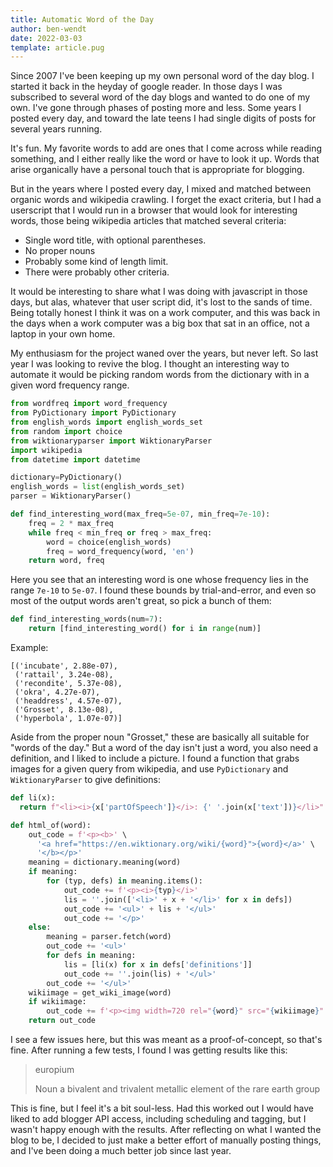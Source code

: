 ```yaml
---
title: Automatic Word of the Day
author: ben-wendt
date: 2022-03-03
template: article.pug
---
```


Since 2007 I've been keeping up my own personal word of the day
blog. I started it back in the heyday of google reader. In those
days I was subscribed to several word of the day blogs and
wanted to do one of my own. I've gone through phases of posting more
and less. Some years I posted every day, and toward the late teens
I had single digits of posts for several years running.

<span class="more"></span>

It's fun. My favorite words to add are ones that I come across while
reading something, and I either really like the word or have to look
it up. Words that arise organically have a personal touch that is
appropriate for blogging.

But in the years where I posted every day, I mixed and matched between
organic words and wikipedia crawling. I forget the exact criteria, but
I had a userscript that I would run in a browser that would look for
interesting words, those being wikipedia articles that matched several
criteria:

- Single word title, with optional parentheses.
- No proper nouns
- Probably some kind of length limit.
- There were probably other criteria.

It would be interesting to share what I was doing with javascript in 
those days, but alas, whatever that user script did, it's lost to the
sands of time. Being totally honest I think it was on a work computer,
and this was back in the days when a work computer was a big box that
sat in an office, not a laptop in your own home.

My enthusiasm for the project waned over the years, but never left. So
last year I was looking to revive the blog. I thought an interesting
way to automate it would be picking random words from the dictionary
with in a given word frequency range.

```python
from wordfreq import word_frequency
from PyDictionary import PyDictionary
from english_words import english_words_set
from random import choice
from wiktionaryparser import WiktionaryParser
import wikipedia
from datetime import datetime

dictionary=PyDictionary()
english_words = list(english_words_set)
parser = WiktionaryParser()

def find_interesting_word(max_freq=5e-07, min_freq=7e-10):
    freq = 2 * max_freq
    while freq < min_freq or freq > max_freq:
        word = choice(english_words)
        freq = word_frequency(word, 'en')
    return word, freq
```

Here you see that an interesting word is one whose frequency
lies in the range `7e-10` to `5e-07`. I found these bounds
by trial-and-error, and even so most of the output words
aren't great, so pick a bunch of them:

```python
def find_interesting_words(num=7):
    return [find_interesting_word() for i in range(num)]
```

Example:

```
[('incubate', 2.88e-07),
 ('rattail', 3.24e-08),
 ('recondite', 5.37e-08),
 ('okra', 4.27e-07),
 ('headdress', 4.57e-07),
 ('Grosset', 8.13e-08),
 ('hyperbola', 1.07e-07)]
```

Aside from the proper noun "Grosset," these are basically all
suitable for "words of the day." But a word of the day isn't
just a word, you also need a definition, and I liked to include
a picture. I found a function that grabs images for a given
query from wikipedia, and use `PyDictionary` and `WiktionaryParser`
to give definitions:

```python
def li(x):
  return f"<li><i>{x['partOfSpeech']}</i>: {' '.join(x['text'])}</li>"

def html_of(word):
    out_code = f'<p><b>' \
      '<a href="https://en.wiktionary.org/wiki/{word}">{word}</a>' \
      '</b></p>'
    meaning = dictionary.meaning(word)
    if meaning:
        for (typ, defs) in meaning.items():
            out_code += f'<p><i>{typ}</i>'
            lis = ''.join(['<li>' + x + '</li>' for x in defs])
            out_code += '<ul>' + lis + '</ul>'
            out_code += '</p>'
    else:
        meaning = parser.fetch(word)
        out_code += '<ul>'
        for defs in meaning:
            lis = [li(x) for x in defs['definitions']]
            out_code += ''.join(lis) + '</ul>'
        out_code += '</ul>'
    wikiimage = get_wiki_image(word)
    if wikiimage:
        out_code += f'<p><img width=720 rel="{word}" src="{wikiimage}" /></p>'
    return out_code
```

I see a few issues here, but this was meant as a proof-of-concept, so that's
fine. After running a few tests, I found I was getting results like this:

> europium
> 
> Noun
>    a bivalent and trivalent metallic element of the rare earth group

This is fine, but I feel it's a bit soul-less. Had this worked out I would
have liked to add blogger API access, including scheduling and tagging, but
I wasn't happy enough with the results. After reflecting on
what I wanted the blog to be, I decided to just make a better effort
of manually posting things, and I've been doing a much better job
since last year.
